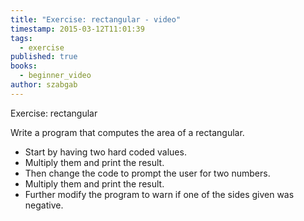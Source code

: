 ```yaml
---
title: "Exercise: rectangular - video"
timestamp: 2015-03-12T11:01:39
tags:
  - exercise
published: true
books:
  - beginner_video
author: szabgab
---
```



Exercise: rectangular



Write a program that computes the area of a rectangular.

* Start by having two hard coded values.
* Multiply them and print the result.
* Then change the code to prompt the user for two numbers.
* Multiply them and print the result.
* Further modify the program to warn if one of the sides given was negative.

